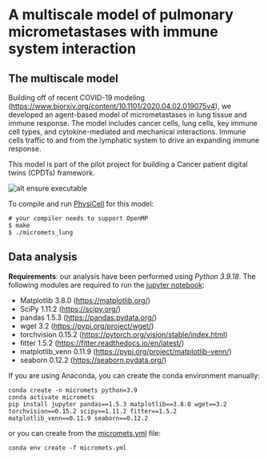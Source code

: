 # A multiscale model of pulmonary micrometastases with immune system interaction

## The multiscale model
Building off of recent COVID-19 modeling (https://www.biorxiv.org/content/10.1101/2020.04.02.019075v4), we developed an agent-based model of micrometastases in lung tissue and immune response. The model includes cancer cells, lung cells, key immune cell types, and cytokine-mediated and mechanical interactions. Immune cells traffic to and from the lymphatic system to drive an expanding immune response.

This model is part of the pilot project for building a Cancer patient digital twins (CPDTs) framework.

![alt ensure executable](https://raw.githubusercontent.com/heberlr/micromets_lung/development/beta/model_scheme.png)

To compile and run [PhysiCell](http://physicell.mathcancer.org/) for this model:

```
# your compiler needs to support OpenMP
$ make
$ ./micromets_lung
```
## Data analysis
**Requirements**: our analysis have been performed using *Python 3.9.18*. The following modules are required to run the [jupyter notebook](https://github.com/heberlr/micromets_lung/blob/development/Data_Analysis/PlotResults.ipynb):
- Matplotlib 3.8.0 (https://matplotlib.org/)
- SciPy 1.11.2 (https://scipy.org/)
- pandas 1.5.3 (https://pandas.pydata.org/)
- wget 3.2 (https://pypi.org/project/wget/)
- torchvision 0.15.2 (https://pytorch.org/vision/stable/index.html)
- fitter 1.5.2 (https://fitter.readthedocs.io/en/latest/)
- matplotlib_venn 0.11.9 (https://pypi.org/project/matplotlib-venn/)
- seaborn 0.12.2 (https://seaborn.pydata.org/)

If you are using Anaconda, you can create the conda environment manually:
```
conda create -n micromets python=3.9
conda activate micromets
pip install jupyter pandas==1.5.3 matplotlib==3.8.0 wget==3.2 torchvision==0.15.2 scipy==1.11.2 fitter==1.5.2 matplotlib_venn==0.11.9 seaborn==0.12.2
```
or you can create from the [micromets.yml](https://github.com/heberlr/micromets_lung/blob/development/Data_Analysis/micromets.yml) file:
```
conda env create -f micromets.yml
```
